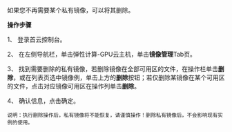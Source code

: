 如果您不再需要某个私有镜像，可以将其删除。

**操作步骤**

1、	登录首云控制台。

2、	在左侧导航栏，单击弹性计算-GPU云主机，单击**镜像管理**Tab页。

3、	找到需要删除的私有镜像，若删除镜像在全部可用区的文件，在操作栏单击**删除**，或在列表页选中镜像例，单击上方的**删除**按钮；若仅删除某镜像在某个可用区的文件，点击对应镜像可用区在操作列单击**删除**。

4、	确认信息，点击确定。

`说明：执行删除操作后，私有镜像将不能恢复，请谨慎操作！删除私有镜像后，不会影响现有实例的使用。`
